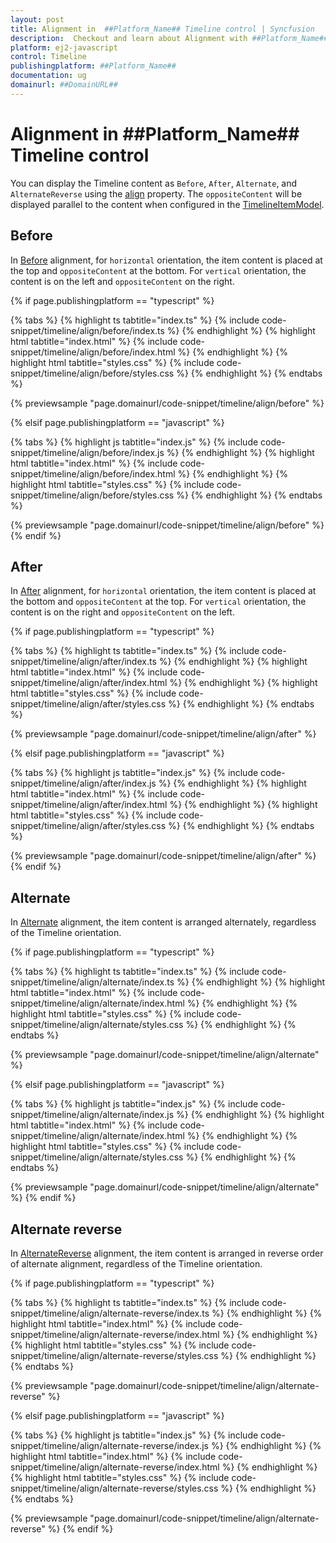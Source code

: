 ```yaml
---
layout: post
title: Alignment in  ##Platform_Name## Timeline control | Syncfusion
description:  Checkout and learn about Alignment with ##Platform_Name## Timeline control of Syncfusion Essential JS 2 and more.
platform: ej2-javascript
control: Timeline
publishingplatform: ##Platform_Name##
documentation: ug
domainurl: ##DomainURL##
---
```


# Alignment in ##Platform_Name## Timeline control

You can display the Timeline content as `Before`, `After`, `Alternate`, and `AlternateReverse` using the [align](../api/timeline/#align) property. The `oppositeContent` will be displayed parallel to the content when configured in the [TimelineItemModel](../api/timeline/timelineItemModel/).

## Before

In [Before](../api/timeline/timelineAlign/) alignment, for `horizontal` orientation, the item content is placed at the top and `oppositeContent` at the bottom. For `vertical` orientation, the content is on the left and `oppositeContent` on the right.

{% if page.publishingplatform == "typescript" %}

 {% tabs %}
{% highlight ts tabtitle="index.ts" %}
{% include code-snippet/timeline/align/before/index.ts %}
{% endhighlight %}
{% highlight html tabtitle="index.html" %}
{% include code-snippet/timeline/align/before/index.html %}
{% endhighlight %}
{% highlight html tabtitle="styles.css" %}
{% include code-snippet/timeline/align/before/styles.css %}
{% endhighlight %}
{% endtabs %}

{% previewsample "page.domainurl/code-snippet/timeline/align/before" %}

{% elsif page.publishingplatform == "javascript" %}

{% tabs %}
{% highlight js tabtitle="index.js" %}
{% include code-snippet/timeline/align/before/index.js %}
{% endhighlight %}
{% highlight html tabtitle="index.html" %}
{% include code-snippet/timeline/align/before/index.html %}
{% endhighlight %}
{% highlight html tabtitle="styles.css" %}
{% include code-snippet/timeline/align/before/styles.css %}
{% endhighlight %}
{% endtabs %}

{% previewsample "page.domainurl/code-snippet/timeline/align/before" %}
{% endif %}

## After

In [After](../api/timeline/timelineAlign/) alignment, for `horizontal` orientation, the item content is placed at the bottom and `oppositeContent` at the top. For `vertical` orientation, the content is on the right and `oppositeContent` on the left.

{% if page.publishingplatform == "typescript" %}

 {% tabs %}
{% highlight ts tabtitle="index.ts" %}
{% include code-snippet/timeline/align/after/index.ts %}
{% endhighlight %}
{% highlight html tabtitle="index.html" %}
{% include code-snippet/timeline/align/after/index.html %}
{% endhighlight %}
{% highlight html tabtitle="styles.css" %}
{% include code-snippet/timeline/align/after/styles.css %}
{% endhighlight %}
{% endtabs %}

{% previewsample "page.domainurl/code-snippet/timeline/align/after" %}

{% elsif page.publishingplatform == "javascript" %}

{% tabs %}
{% highlight js tabtitle="index.js" %}
{% include code-snippet/timeline/align/after/index.js %}
{% endhighlight %}
{% highlight html tabtitle="index.html" %}
{% include code-snippet/timeline/align/after/index.html %}
{% endhighlight %}
{% highlight html tabtitle="styles.css" %}
{% include code-snippet/timeline/align/after/styles.css %}
{% endhighlight %}
{% endtabs %}

{% previewsample "page.domainurl/code-snippet/timeline/align/after" %}
{% endif %}

## Alternate

In [Alternate](../api/timeline/timelineAlign/) alignment, the item content is arranged alternately, regardless of the Timeline orientation.

{% if page.publishingplatform == "typescript" %}

{% tabs %}
{% highlight ts tabtitle="index.ts" %}
{% include code-snippet/timeline/align/alternate/index.ts %}
{% endhighlight %}
{% highlight html tabtitle="index.html" %}
{% include code-snippet/timeline/align/alternate/index.html %}
{% endhighlight %}
{% highlight html tabtitle="styles.css" %}
{% include code-snippet/timeline/align/alternate/styles.css %}
{% endhighlight %}
{% endtabs %}

{% previewsample "page.domainurl/code-snippet/timeline/align/alternate" %}

{% elsif page.publishingplatform == "javascript" %}

{% tabs %}
{% highlight js tabtitle="index.js" %}
{% include code-snippet/timeline/align/alternate/index.js %}
{% endhighlight %}
{% highlight html tabtitle="index.html" %}
{% include code-snippet/timeline/align/alternate/index.html %}
{% endhighlight %}
{% highlight html tabtitle="styles.css" %}
{% include code-snippet/timeline/align/alternate/styles.css %}
{% endhighlight %}
{% endtabs %}

{% previewsample "page.domainurl/code-snippet/timeline/align/alternate" %}
{% endif %}

## Alternate reverse

In [AlternateReverse](../api/timeline/timelineAlign/) alignment, the item content is arranged in reverse order of alternate alignment, regardless of the Timeline orientation.

{% if page.publishingplatform == "typescript" %}

{% tabs %}
{% highlight ts tabtitle="index.ts" %}
{% include code-snippet/timeline/align/alternate-reverse/index.ts %}
{% endhighlight %}
{% highlight html tabtitle="index.html" %}
{% include code-snippet/timeline/align/alternate-reverse/index.html %}
{% endhighlight %}
{% highlight html tabtitle="styles.css" %}
{% include code-snippet/timeline/align/alternate-reverse/styles.css %}
{% endhighlight %}
{% endtabs %}

{% previewsample "page.domainurl/code-snippet/timeline/align/alternate-reverse" %}

{% elsif page.publishingplatform == "javascript" %}

{% tabs %}
{% highlight js tabtitle="index.js" %}
{% include code-snippet/timeline/align/alternate-reverse/index.js %}
{% endhighlight %}
{% highlight html tabtitle="index.html" %}
{% include code-snippet/timeline/align/alternate-reverse/index.html %}
{% endhighlight %}
{% highlight html tabtitle="styles.css" %}
{% include code-snippet/timeline/align/alternate-reverse/styles.css %}
{% endhighlight %}
{% endtabs %}

{% previewsample "page.domainurl/code-snippet/timeline/align/alternate-reverse" %}
{% endif %}